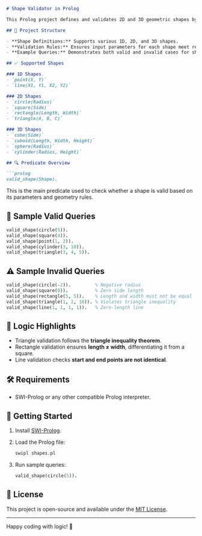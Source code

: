 

````markdown
# Shape Validator in Prolog

This Prolog project defines and validates 2D and 3D geometric shapes by checking specific conditions for each shape. It is ideal for learning logic programming and geometric reasoning using Prolog.

## 📁 Project Structure

- **Shape Definitions:** Supports various 1D, 2D, and 3D shapes.
- **Validation Rules:** Ensures input parameters for each shape meet required conditions.
- **Example Queries:** Demonstrates both valid and invalid cases for shape validation.

## ✅ Supported Shapes

### 1D Shapes
- `point(X, Y)`
- `line(X1, Y1, X2, Y2)`

### 2D Shapes
- `circle(Radius)`
- `square(Side)`
- `rectangle(Length, Width)`
- `triangle(A, B, C)`

### 3D Shapes
- `cube(Side)`
- `cuboid(Length, Width, Height)`
- `sphere(Radius)`
- `cylinder(Radius, Height)`

## 🔍 Predicate Overview

```prolog
valid_shape(Shape).
````

This is the main predicate used to check whether a shape is valid based on its parameters and geometry rules.

## 📌 Sample Valid Queries

```prolog
valid_shape(circle(5)).
valid_shape(square(4)).
valid_shape(point(1, 2)).
valid_shape(cylinder(3, 10)).
valid_shape(triangle(3, 4, 5)).
```

## ⚠️ Sample Invalid Queries

```prolog
valid_shape(circle(-2)).         % Negative radius
valid_shape(square(0)).          % Zero side length
valid_shape(rectangle(5, 5)).    % Length and width must not be equal
valid_shape(triangle(1, 2, 10)). % Violates triangle inequality
valid_shape(line(1, 1, 1, 1)).   % Zero-length line
```

## 🧠 Logic Highlights

* Triangle validation follows the **triangle inequality theorem**.
* Rectangle validation ensures **length ≠ width**, differentiating it from a square.
* Line validation checks **start and end points are not identical**.

## 🛠 Requirements

* SWI-Prolog or any other compatible Prolog interpreter.

## 🚀 Getting Started

1. Install [SWI-Prolog](https://www.swi-prolog.org/).
2. Load the Prolog file:

   ```bash
   swipl shapes.pl
   ```
3. Run sample queries:

   ```prolog
   valid_shape(circle(5)).
   ```

## 📄 License

This project is open-source and available under the [MIT License](LICENSE).

---

Happy coding with logic! 🧮

